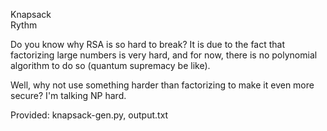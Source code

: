 Knapsack  
Rythm

Do you know why RSA is so hard to break? It is due to the fact that factorizing large numbers is very hard, and for now, there is no polynomial algorithm to do so (quantum supremacy be like). 

Well, why not use something harder than factorizing to make it even more secure? I'm talking NP hard.

Provided: knapsack-gen.py, output.txt
